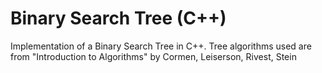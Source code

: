 # Binary Search Tree (C++)
Implementation of a Binary Search Tree in C++. Tree algorithms used are from "Introduction to Algorithms" by Cormen, Leiserson, Rivest, Stein
